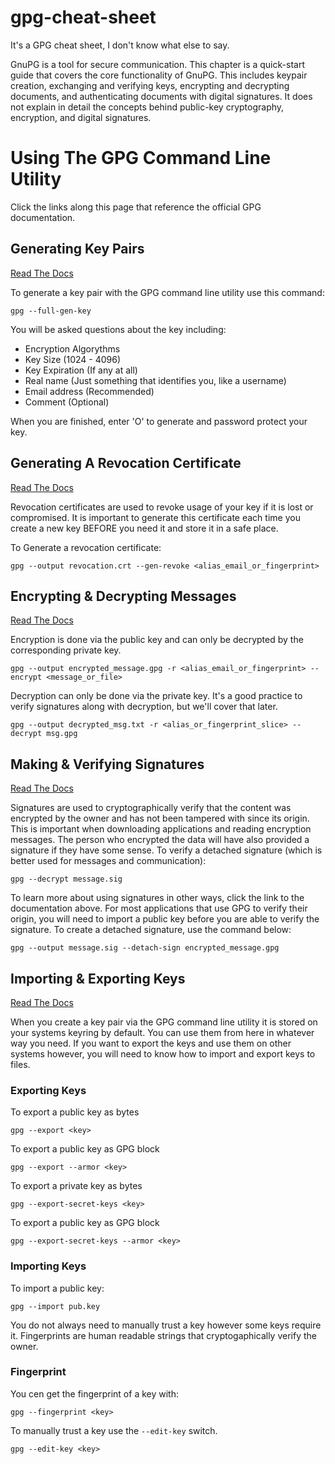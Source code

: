 # gpg-cheat-sheet
It's a GPG cheat sheet, I don't know what else to say.

GnuPG is a tool for secure communication. This chapter is a quick-start guide that covers the core functionality of GnuPG. This includes keypair creation, exchanging and verifying keys, encrypting and decrypting documents, and authenticating documents with digital signatures. It does not explain in detail the concepts behind public-key cryptography, encryption, and digital signatures. 

# Using The GPG Command Line Utility
Click the links along this page that reference the official GPG documentation. 

## Generating Key Pairs
[Read The Docs](https://www.gnupg.org/gph/en/manual/c14.html)

To generate a key pair with the GPG command line utility use this command:
```
gpg --full-gen-key
```

You will be asked questions about the key including:
* Encryption Algorythms
* Key Size (1024 - 4096)
* Key Expiration (If any at all)
* Real name (Just something that identifies you, like a username)
* Email address (Recommended)
* Comment (Optional)

When you are finished, enter 'O' to generate and password protect your key.

## Generating A Revocation Certificate
[Read The Docs](https://www.gnupg.org/gph/en/manual/c14.html)

Revocation certificates are used to revoke usage of your key if it is lost or compromised. It is important to generate this certificate each time you create a new key BEFORE you need it and store it in a safe place.

To Generate a revocation certificate:
```
gpg --output revocation.crt --gen-revoke <alias_email_or_fingerprint>
```

## Encrypting & Decrypting Messages
[Read The Docs](https://www.gnupg.org/gph/en/manual/x110.html)

Encryption is done via the public key and can only be decrypted by the corresponding private key.
```
gpg --output encrypted_message.gpg -r <alias_email_or_fingerprint> --encrypt <message_or_file>
```

Decryption can only be done via the private key. It's a good practice to verify signatures along with decryption, but we'll cover that later.
```
gpg --output decrypted_msg.txt -r <alias_or_fingerprint_slice> --decrypt msg.gpg
```

## Making & Verifying Signatures
[Read The Docs](https://www.gnupg.org/gph/en/manual/x135.html)

Signatures are used to cryptographically verify that the content was encrypted by the owner and has not been tampered with since its origin. This is important when downloading applications and reading encryption messages. The person who encrypted the data will have also provided a signature if they have some sense. To verify a detached signature (which is better used for messages and communication):

```
gpg --decrypt message.sig
```

To learn more about using signatures in other ways, click the link to the documentation above. For most applications that use GPG to verify their origin, you will need to import a public key before you are able to verify the signature. To create a detached signature, use the command below:

```
gpg --output message.sig --detach-sign encrypted_message.gpg
```

## Importing & Exporting Keys
[Read The Docs](https://www.gnupg.org/gph/en/manual/x56.html)

When you create a key pair via the GPG command line utility it is stored on your systems keyring by default. You can use them from here in whatever way you need. If you want to export the keys and use them on other systems however, you will need to know how to import and export keys to files.


### Exporting Keys

To export a public key as bytes
```
gpg --export <key>
```
To export a public key as GPG block
```
gpg --export --armor <key>
```

To export a private key as bytes
```
gpg --export-secret-keys <key>
```
To export a public key as GPG block
```
gpg --export-secret-keys --armor <key>
```

### Importing Keys

To import a public key:
```
gpg --import pub.key
```

You do not always need to manually trust a key however some keys require it. Fingerprints are human readable strings that cryptogaphically verify the owner.

### Fingerprint
You cen get the fingerprint of a key with:
```
gpg --fingerprint <key>
```

To manually trust a key use the `--edit-key` switch.
```
gpg --edit-key <key>
```




